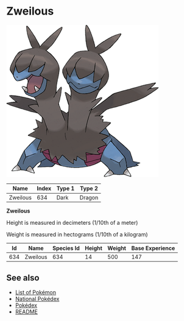 # Zweilous


![Zweilous](images/634.png)

| **Name** | **Index** | **Type 1** | **Type 2** |
|----|----|----|----|
| Zweilous | 634 | Dark | Dragon  |

**Zweilous** 


Height is measured in decimeters (1/10th of a meter)

Weight is measured in hectograms (1/10th of a kilogram)

| **Id** | **Name** | **Species Id** | **Height** | **Weight** | **Base Experience** |
|--------|----------|----------------|------------|------------|---------------------|
| 634 | Zweilous | 634 | 14 | 500 | 147 |


## See also

- [List of Pokémon](../pokemon.md)
- [National Pokédex](../national_pokedex.md)
- [Pokédex](../pokedex.md)
- [README](../README.md)
